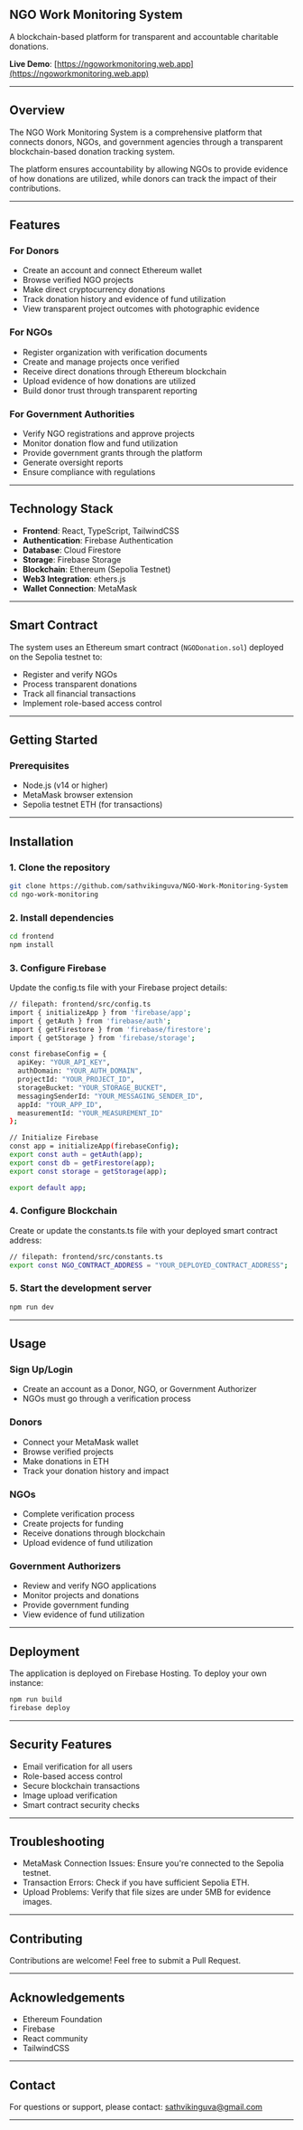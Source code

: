 ## NGO Work Monitoring System
A blockchain-based platform for transparent and accountable charitable donations.

**Live Demo**: [https://ngoworkmonitoring.web.app](https://ngoworkmonitoring.web.app)

---

## Overview

The NGO Work Monitoring System is a comprehensive platform that connects donors, NGOs, and government agencies through a transparent blockchain-based donation tracking system.

The platform ensures accountability by allowing NGOs to provide evidence of how donations are utilized, while donors can track the impact of their contributions.

---

## Features

### For Donors
- Create an account and connect Ethereum wallet
- Browse verified NGO projects
- Make direct cryptocurrency donations
- Track donation history and evidence of fund utilization
- View transparent project outcomes with photographic evidence

### For NGOs
- Register organization with verification documents
- Create and manage projects once verified
- Receive direct donations through Ethereum blockchain
- Upload evidence of how donations are utilized
- Build donor trust through transparent reporting

### For Government Authorities
- Verify NGO registrations and approve projects
- Monitor donation flow and fund utilization
- Provide government grants through the platform
- Generate oversight reports
- Ensure compliance with regulations

---

## Technology Stack

- **Frontend**: React, TypeScript, TailwindCSS
- **Authentication**: Firebase Authentication
- **Database**: Cloud Firestore
- **Storage**: Firebase Storage
- **Blockchain**: Ethereum (Sepolia Testnet)
- **Web3 Integration**: ethers.js
- **Wallet Connection**: MetaMask

---

## Smart Contract

The system uses an Ethereum smart contract (`NGODonation.sol`) deployed on the Sepolia testnet to:
- Register and verify NGOs
- Process transparent donations
- Track all financial transactions
- Implement role-based access control

---

## Getting Started

### Prerequisites
- Node.js (v14 or higher)
- MetaMask browser extension
- Sepolia testnet ETH (for transactions)

---

## Installation

### 1. Clone the repository
```bash
git clone https://github.com/sathvikinguva/NGO-Work-Monitoring-System
cd ngo-work-monitoring
```

### 2. Install dependencies
```bash
cd frontend
npm install
```

### 3. Configure Firebase
Update the config.ts file with your Firebase project details:
```bash
// filepath: frontend/src/config.ts
import { initializeApp } from 'firebase/app';
import { getAuth } from 'firebase/auth';
import { getFirestore } from 'firebase/firestore';
import { getStorage } from 'firebase/storage';

const firebaseConfig = {
  apiKey: "YOUR_API_KEY",
  authDomain: "YOUR_AUTH_DOMAIN",
  projectId: "YOUR_PROJECT_ID",
  storageBucket: "YOUR_STORAGE_BUCKET",
  messagingSenderId: "YOUR_MESSAGING_SENDER_ID",
  appId: "YOUR_APP_ID",
  measurementId: "YOUR_MEASUREMENT_ID"
};

// Initialize Firebase
const app = initializeApp(firebaseConfig);
export const auth = getAuth(app);
export const db = getFirestore(app);
export const storage = getStorage(app);

export default app;
```

### 4. Configure Blockchain
Create or update the constants.ts file with your deployed smart contract address:
```bash
// filepath: frontend/src/constants.ts
export const NGO_CONTRACT_ADDRESS = "YOUR_DEPLOYED_CONTRACT_ADDRESS";
```

### 5. Start the development server
```bash
npm run dev
```
---

## Usage

### Sign Up/Login
- Create an account as a Donor, NGO, or Government Authorizer
- NGOs must go through a verification process

### Donors
- Connect your MetaMask wallet
- Browse verified projects
- Make donations in ETH
- Track your donation history and impact

### NGOs
- Complete verification process
- Create projects for funding
- Receive donations through blockchain
- Upload evidence of fund utilization

### Government Authorizers
- Review and verify NGO applications
- Monitor projects and donations
- Provide government funding
- View evidence of fund utilization

---

## Deployment
The application is deployed on Firebase Hosting.
To deploy your own instance:
```bash
npm run build
firebase deploy
```

---

## Security Features
- Email verification for all users
- Role-based access control
- Secure blockchain transactions
- Image upload verification
- Smart contract security checks

---

## Troubleshooting
- MetaMask Connection Issues: Ensure you're connected to the Sepolia testnet.
- Transaction Errors: Check if you have sufficient Sepolia ETH.
- Upload Problems: Verify that file sizes are under 5MB for evidence images.

---

## Contributing
Contributions are welcome!
Feel free to submit a Pull Request.

---

## Acknowledgements
- Ethereum Foundation
- Firebase
- React community
- TailwindCSS

---

## Contact
For questions or support, please contact:
sathvikinguva@gmail.com

---
